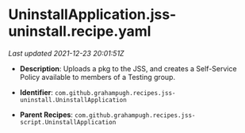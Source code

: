 # UninstallApplication.jss-uninstall.recipe.yaml

_Last updated 2021-12-23 20:01:51Z_

- **Description**: Uploads a pkg to the JSS, and creates a Self-Service Policy available to members of a Testing group.

- **Identifier**: `com.github.grahampugh.recipes.jss-uninstall.UninstallApplication`

- **Parent Recipes**: `com.github.grahampugh.recipes.jss-script.UninstallApplication`
